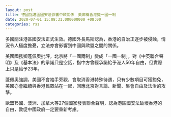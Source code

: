 ```yaml
---
layout: post
title: 德國指港區國安法影響中歐關係　美卿稱香港變一國一制
date: 2020-07-01 15:08:31.000000000 +08:00
categories: rss
---
```


多國關注港區國安法正式生效。德國外長馬斯認為，香港的自治正逐步被侵蝕，情況令人極度擔憂，立法亦會影響到中國與歐盟之間的關係。

美國國務卿蓬佩奧批評，北京將「一國兩制」變成「一國一制」，對《中英聯合聲明》及《基本法》的承諾只是空話，指中方曾經承諾給予港人50年自由，但實際上只是給予23年。

蓬佩奧強調，美國不會袖手旁觀，會取消香港特殊待遇，只有少數項目可獲豁免，美國亦會繼續與香港民眾站在一起，回應北京對言論、新聞、集會自由及法治的攻擊。

歐盟15國、澳洲、加拿大等27個國家發表聯合聲明，認為港區國安法破壞香港的自由，敦促中國政府一定要重新考慮。
